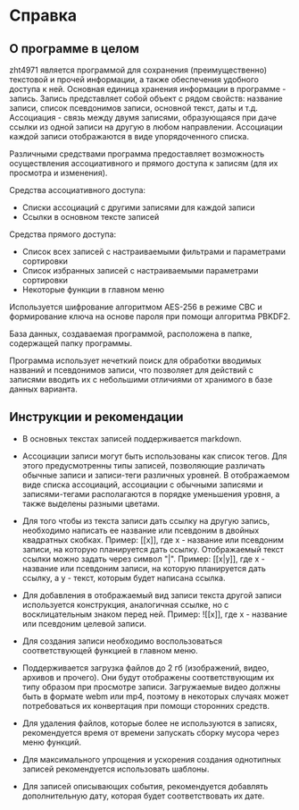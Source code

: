# Справка


## О программе в целом

zht4971 является программой для сохранения (преимущественно) текстовой и прочей информации,
а также обеспечения удобного доступа к ней. 
Основная единица хранения информации в программе - запись.
Запись представляет собой объект с рядом свойств:
название записи, список псевдонимов записи, основной текст, даты и т.д.
Ассоциация - связь между двумя записями, образующаяся при даче ссылки из одной записи на другую в 
любом направлении. Ассоциации каждой записи отображаются в виде упорядоченного списка.

Различными средствами программа предоставляет возможность
осуществления ассоциативного
и прямого доступа к записям (для их просмотра и изменения).

Средства ассоциативного доступа:

- Списки ассоциаций с другими записями для каждой записи
- Ссылки в основном тексте записей

Средства прямого доступа:

- Список всех записей с настраиваемыми фильтрами и параметрами сортировки
- Список избранных записей с настраиваемыми параметрами сортировки
- Некоторые функции в главном меню

Используется шифрование алгоритмом AES-256 в режиме CBC и формирование ключа на основе пароля при
помощи алгоритма PBKDF2. 

База данных, создаваемая программой, расположена в папке, содержащей папку программы.

Программа использует нечеткий поиск для обработки вводимых названий и псевдонимов записи,
что позволяет для действий с записями вводить их с небольшими отличиями от хранимого в базе
данных варианта. 

## Инструкции и рекомендации

- В основных текстах записей поддерживается markdown.

- Ассоциации записи могут быть использованы как список тегов. Для этого
предусмотренны типы записей, позволяющие различать обычные записи и записи-теги различных
уровней. В отображаемом виде списка ассоциаций, ассоциации с 
обычными записями и записями-тегами
располагаются в порядке уменьшения уровня, а также выделены разными цветами.

- Для того чтобы из текста записи дать ссылку на другую запись, необходимо написать ее название или
псевдоним в двойных квадратных скобках. Пример: [[x]], где x - название или псевдоним записи, на
которую планируется дать ссылку. Отображаемый текст ссылки можно задать через символ "|". Пример:
[[x|y]], где x - название или псевдоним записи, на которую планируется дать ссылку, а y - текст,
которым будет написана ссылка.

- Для добавления в отображаемый вид записи текста другой записи используется конструкция,
аналогичная ссылке, но с восклицательным знаком перед ней. Пример: ![[x]], где x - название
или псевдоним целевой записи.

- Для создания записи необходимо воспользоваться соответствующей функцией в главном меню.

- Поддерживается загрузка файлов до 2 гб (изображений, видео, архивов и прочего). 
Они будут отображены соответствующим их типу
образом при просмотре записи. Загружаемые видео должны быть в формате webm или mp4, поэтому в
некоторых случаях может потребоваться их конвертация при помощи сторонних средств.

- Для удаления файлов, которые более не используются в записях, рекомендуется время от времени
запускать сборку мусора через меню функций.

- Для максимального упрощения и ускорения создания однотипных записей рекомендуется
использовать шаблоны.

- Для записей описывающих события, рекомендуется добавлять дополнительную дату, которая
будет соответствовать их дате.
